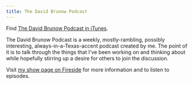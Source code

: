 ```yaml
---
title: The David Brunow Podcast
---
```

Find [The David Brunow Podcast in iTunes][linkiTunesDavidBrunowPodcast].

The David Brunow Podcast is a weekly, mostly-rambling, possibly interesting,
always-in-a-Texas-accent podcast created by me. The point of it is to talk
through the things that I've been working on and thinking about while hopefully
stirring up a desire for others to join the discussion.

Visit [my show page on Fireside](https://davidbrunow.fireside.fm) for more information and to listen to episodes.

[linkiTunesDavidBrunowPodcast]: <https://itunes.apple.com/us/podcast/the-david-brunow-podcast/id973181957>
